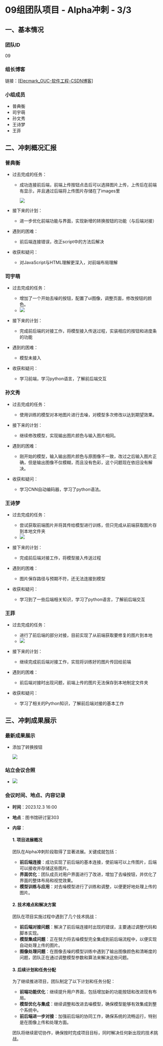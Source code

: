 # 09组团队项目 - Alpha冲刺 - 3/3

## 一、基本情况

### 团队ID

09

### 组长博客

链接：[[Elecmark_OUC-软件工程-CSDN博客](https://blog.csdn.net/LanLinHui?spm=1011.2415.3001.5343)]

### 小组成员

- 普典衡
- 司宇萌
- 孙文秀
- 王诗梦
- 王菲

## 二、冲刺概况汇报

### 普典衡

- 过去完成的任务：

  - 成功连接前后端，前端上传按钮点击后可以选择图片上传，上传后在前端有显示，并且通过后端将上传图片存储在了images里
  
    ![](photos/a3/1.png)
  
- 接下来的计划：

  - 进一步优化前端功能与界面，实现新增的转换按钮的功能（与后端对接）
  
- 遇到的困难：

  - 前后端连接错误，改正script中的方法后解决
  
- 收获和疑问：

  - 对JavaScript与HTML理解更深入，对前端布局理解

### 司宇萌

- 过去完成的任务：

  - 增加了一个开始去噪的按钮，配置了ui图像，调整页面，修改按钮的颜色。
  - ![](photos/a3/2.png)
- 接下来的计划：

  - 完成前后端的对接工作，将模型接入传送过程，实装相应的按钮和进度条的功能
- 遇到的困难：

  - 模型未接入
- 收获和疑问：

  - 学习前端，学习python语言，了解前后端交互

### 孙文秀

- 过去完成的任务：

  - 使用训练的模型对本地图片进行去噪，对模型多次修改以达到期望效果。
  
- 接下来的计划：

  - 继续修改模型，实现输出图片颜色与输入图片相同。

- 遇到的困难：

  - 刚开始的模型，输入输出图片颜色与原图像不一致，改过之后输入图片正确，但是输出图像不仅模糊，而且没有色彩，这个问题现在依旧没有解决。

- 收获和疑问：

  - 学习CNN自动编码器，学习了python语法。

### 王诗梦

- 过去完成的任务：

  - 尝试获取前端图片并将其传给模型进行训练，但只完成从前端获取图片存到本地文件夹
  - ![](photos/a3/4.png)
- 接下来的计划：

  - 完成前后端对接工作，将模型接入传送过程
- 遇到的困难：

  - 图片保存路径与预期不符，还无法连接到模型
- 收获和疑问：

  - 学习到了一些后端相关知识，学习了python语言，了解前后端交互

### 王菲

- 过去完成的任务：

  - 进行了前后端的部分对接，目前实现了从前端获取要修复的图片到本地
  - ![](photos/a3/5.png)
- 接下来的计划：

  - 继续完成前后端对接工作，实现将训练好的图片传回给前端
- 遇到的困难：

  - 前后端对接时出现问题，前端上传的图片无法保存到本地制定文件夹
- 收获和疑问：

  - 学习了相关的Python知识，了解前后端对接的基本工作

## 三、冲刺成果展示

### 最新成果展示

- 添加了转换按钮

  ![](photos/a3/6.png)

### 站立会议合照

- ![](photos/a3/10.jpg)

### 会议时间、地点、内容记录

- **时间**：2023.12.3 16:00

- **地点**：图书馆研讨室303

- **内容**：

  #### 1. 项目进展概况

  团队在Alpha冲刺阶段取得了显著进展。关键成就包括：
  
  - **前后端连接**：成功实现了前后端的基本连接，使前端可以上传图片，后端可以接收并存储这些图片。
  - **界面优化**：团队成员对用户界面进行了改进，增加了去噪按钮，并优化了界面的整体布局和视觉效果。
  - **模型训练与应用**：对去噪模型进行了训练和调整，以便更好地处理上传的图片。
  
  #### 2. 技术难点和解决方案

  团队在项目实施过程中遇到了几个技术挑战：
  
  - **前后端对接问题**：解决了前后端连接时出现的错误，主要通过调整代码和脚本实现。
  - **模型集成问题**：正在努力将去噪模型完全集成到前后端流程中，以便实现自动处理上传的图片。
  - **图像处理问题**：在图像去噪的模型训练中遇到了输出图像颜色和清晰度的问题，团队正在通过调整模型参数和算法来解决这些问题。
  
  #### 3. 后续计划和任务分配
  
  为了继续推进项目，团队制定了以下计划和任务分配：
  
  - **前端功能优化**：继续提升用户界面，包括增加新的功能按钮和改进现有布局。
  - **模型优化与集成**：继续调整和改进去噪模型，确保模型能够有效集成到整个系统中。
  - **前后端进一步对接**：加强前后端的协同工作，确保系统的流畅运行，特别是在图像上传和处理方面。
  
  团队将继续密切协作，确保按时完成项目目标，同时解决任何新出现的技术挑战。